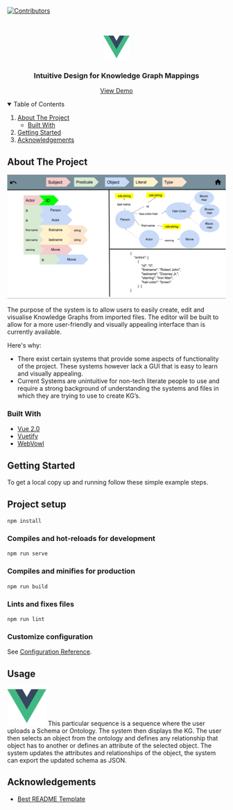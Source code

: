 <!--
*** Thanks for checking out the Best-README-Template. If you have a suggestion
*** that would make this better, please fork the repo and create a pull request
*** or simply open an issue with the tag "enhancement".
*** Thanks again! Now go create something AMAZING! :D
-->



<!-- PROJECT SHIELDS -->
<!--
*** I'm using markdown "reference style" links for readability.
*** Reference links are enclosed in brackets [ ] instead of parentheses ( ).
*** See the bottom of this document for the declaration of the reference variables
*** for contributors-url, forks-url, etc. This is an optional, concise syntax you may use.
*** https://www.markdownguide.org/basic-syntax/#reference-style-links
-->
[![Contributors][contributors-shield]][contributors-url]


<!-- PROJECT LOGO -->
<br />
<p align="center">
  <a href="https://github.com/SWENG-Group-10/Intuitive-Design-for-Knowledge-Graph-Mappings">
    <img src="images/logo.png" alt="Logo" width="60" height="60">
  </a>

  <h3 align="center">Intuitive Design for Knowledge Graph Mappings</h3>

  <p align="center">
    <a href="https://sweng-group-10.github.io/Intuitive-Design-for-Knowledge-Graph-Mappings">View Demo</a>
    
  </p>
</p>



<!-- TABLE OF CONTENTS -->
<details open="open">
  <summary>Table of Contents</summary>
  <ol>
    <li>
      <a href="#about-the-project">About The Project</a>
      <ul>
        <li><a href="#built-with">Built With</a></li>
      </ul>
    </li>
    <li>
      <a href="#getting-started">Getting Started</a>
    </li>
    <li><a href="#acknowledgements">Acknowledgements</a></li>
  </ol>
</details>



<!-- ABOUT THE PROJECT -->
## About The Project

[![Product Name Screen Shot][product-screenshot]](https://example.com)

The purpose of the system is to allow users to easily create, edit and visualise Knowledge Graphs from imported files. The editor will be built to allow for a more user-friendly and visually appealing interface than is currently available. 


Here's why:
* There exist certain systems that provide some aspects of functionality of the project. These systems however lack a GUI that is easy to learn and visually appealing.
* Current Systems are unintuitive for non-tech literate people to use and require a strong background of understanding the systems and files in which they are trying to use to create KG’s.

### Built With

* [Vue 2.0](https://vuejs.org/)
* [Vuetify](https://vuetifyjs.com/en/)
* [WebVowl](http://visualdataweb.de/webvowl//#opts=doc=0;editorMode=true;\#iri=https://raw.githubusercontent.com/SemanGit/SemanGit/master/Documentation/ontology/semangitontology.ttl)



<!-- GETTING STARTED -->
## Getting Started


To get a local copy up and running follow these simple example steps.

## Project setup
```
npm install
```

### Compiles and hot-reloads for development
```
npm run serve
```

### Compiles and minifies for production
```
npm run build
```

### Lints and fixes files
```
npm run lint
```

### Customize configuration
See [Configuration Reference](https://cli.vuejs.org/config/).


<!-- USAGE EXAMPLES -->
## Usage
<img src="images/logo.png" alt="Logo" width="90" height="90">
This particular sequence is a sequence where the user uploads a Schema or Ontology. The system then displays the KG. The user then selects an object from the ontology and defines any relationship that object has to another or defines an attribute of the selected object. The system updates the attributes and relationships of the object, the system can export the updated schema as JSON.


<!-- CONTRIBUTING -->



<!-- LICENSE -->



<!-- CONTACT -->


<!-- ACKNOWLEDGEMENTS -->
## Acknowledgements
* [Best README Template](https://github.com/othneildrew/Best-README-Template)






<!-- MARKDOWN LINKS & IMAGES -->
<!-- https://www.markdownguide.org/basic-syntax/#reference-style-links -->
[contributors-shield]: https://img.shields.io/github/contributors/othneildrew/Best-README-Template.svg?style=for-the-badge
[contributors-url]: https://github.com/SWENG-Group-10/Intuitive-Design-for-Knowledge-Graph-Mappings/contributors
[product-screenshot]: images/screenshot.png
